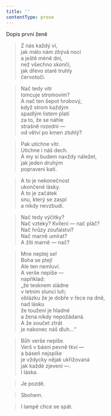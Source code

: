 ```yaml
---
title: ''
contentType: prose
---
```


Dopis první ženě

> Z nás každý ví,  
> jak málo nám zbývá nocí  
> a ještě méně dní,  
> než všechno skončí,  
> jak dřevo staré truhly  
> červotoči.

> Nač tedy vítr  
> lomcuje stromovím?  
> A nač ten šepot hrobový,  
> když strom každým  
> spadlým listem platí  
> za to, že se náhle  
> strašně rozední —  
> od větví po kmen ztuhlý?

> Pak utichne vítr.  
> Utichne i náš dech.  
> A my si budem navždy náležet,  
> jak jeden druhým  
> popravení kati.

> A to je nekonečnost  
> ukončené lásky.  
> A to je začátek  
> snu, který se zaspí  
> a nikdy nevzbudí.

> Nač tedy výčitky?  
> Nač vzteky? Kvílení — nač pláč?  
> Nač hrůzy zoufalství?  
> Nač marně umírat?  
> A žíti marně — nač?

> Mne neptej se!  
> Boha se ptej!  
> Ale ten nemluví.  
> A verše nepíše —  
> například:  
> „že tesknem sládne  
> v letním slunci luh;  
> oblázku že je dobře v řece na dně,  
> nad lásku  
> že toužení je hladné  
> a žena nikdy nepožádaná.  
> A že součet ztrát  
> je nakonec náš dluh…“

> Bůh verše nepíše.  
> Verš v básni pevně tkví —  
> a báseň nejspíše  
> je vždycky nějak ukřižovaná  
> jak každé zjevení —.  
> I láska.

> Je pozdě.

> Sbohem.

> I lampě chce se spát.
